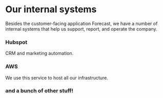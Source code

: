 # Our internal systems

Besides the customer-facing application Forecast, we have a number of internal systems that help us support, report, and operate the company.

### Hubspot

CRM and marketing automation.

### AWS

We use this service to host all our infrastructure.

### and a bunch of other stuff!
